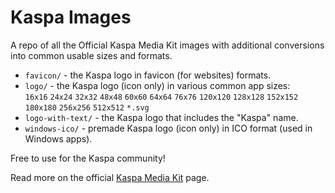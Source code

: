 # Kaspa Images
A repo of all the Official Kaspa Media Kit images with additional conversions into common usable sizes and formats. 

- `favicon/` - the Kaspa logo in favicon (for websites) formats.
- `logo/` - the Kaspa logo (icon only) in various common app sizes:    
  `16x16` `24x24` `32x32` `48x48` `60x60` `64x64` `76x76` `120x120` `128x128` `152x152` `180x180` `256x256` `512x512` `*.svg`
- `logo-with-text/` - the Kaspa logo that includes the "Kaspa" name.
- `windows-ico/` - premade Kaspa logo (icon only) in ICO format (used in Windows apps).

Free to use for the Kaspa community!

Read more on the official [Kaspa Media Kit](https://kaspa.org/media-kit/) page.

